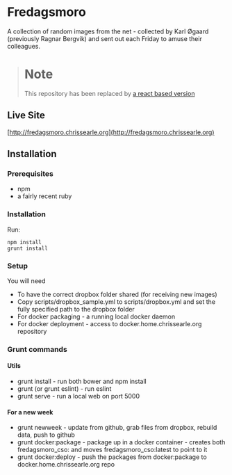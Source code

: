 # Fredagsmoro

A collection of random images from the net - collected by Karl Øgaard (previously Ragnar Bergvik) and sent out each Friday to amuse their colleagues.

> # Note
>
> This repository has been replaced by [a react based version](https://github.com/chrissearle/fredagsmoro_react)

## Live Site

[http://fredagsmoro.chrissearle.org](http://fredagsmoro.chrissearle.org)

## Installation

### Prerequisites

* npm
* a fairly recent ruby

### Installation

Run:

    npm install
    grunt install

### Setup

You will need

* To have the correct dropbox folder shared (for receiving new images)
* Copy scripts/dropbox_sample.yml to scripts/dropbox.yml and set the fully specified path to the dropbox folder
* For docker packaging - a running local docker daemon
* For docker deployment - access to docker.home.chrissearle.org repository

### Grunt commands

#### Utils

* grunt install - run both bower and npm install
* grunt (or grunt eslint) - run eslint
* grunt serve - run a local web on port 5000

#### For a new week

* grunt newweek - update from github, grab files from dropbox, rebuild data, push to github
* grunt docker:package - package up in a docker container - creates both fredagsmoro_cso:<git tag> and moves fredagsmoro_cso:latest to point to it
* grunt docker:deploy - push the packages from docker:package to docker.home.chrissearle.org repo

